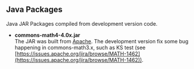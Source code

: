 ## Java Packages
Java JAR Packages compiled from development version code.
+ **commons-math4-4.0x.jar**
<br>The JAR was built from [Apache](https://repository.apache.org/content/repositories/snapshots/org/apache/commons/commons-math4/4.0-SNAPSHOT). The development version fix some bug happening in commons-math3.x, such as KS test (see [https://issues.apache.org/jira/browse/MATH-1462](https://issues.apache.org/jira/browse/MATH-1462)).
